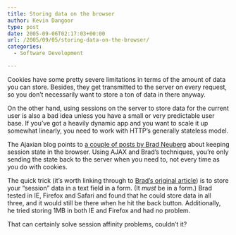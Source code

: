 ```yaml
---
title: Storing data on the browser
author: Kevin Dangoor
type: post
date: 2005-09-06T02:17:03+00:00
url: /2005/09/05/storing-data-on-the-browser/
categories:
  - Software Development

---
```

Cookies have some pretty severe limitations in terms of the amount of data you can store. Besides, they get transmitted to the server on every request, so you don&#8217;t necessarily want to store a ton of data in there anyway.

On the other hand, using sessions on the server to store data for the current user is also a bad idea unless you have a small or very predictable user base. If you&#8217;ve got a heavily dynamic app and you want to scale it up somewhat linearly, you need to work with HTTP&#8217;s generally stateless model.

The Ajaxian blog points to [a couple of posts by Brad Neuberg][1] about keeping session state in the browser. Using AJAX and Brad&#8217;s techniques, you&#8217;re only sending the state back to the server when you need to, not every time as you do with cookies.

The quick trick (it&#8217;s worth linking through to [Brad&#8217;s original article][2]) is to store your &#8220;session&#8221; data in a text field in a form. (It _must_ be in a form.) Brad tested in IE, Firefox and Safari and found that he could store data in all three, and it would still be there when he hit the back button. Additionally, he tried storing 1MB in both IE and Firefox and had no problem.

That can certainly solve session affinity problems, couldn&#8217;t it?

 [1]: http://www.ajaxian.com/archives/2005/08/internet_explor.html
 [2]: http://codinginparadise.org/weblog/2005/08/ajax-tutorial-saving-session-across.html